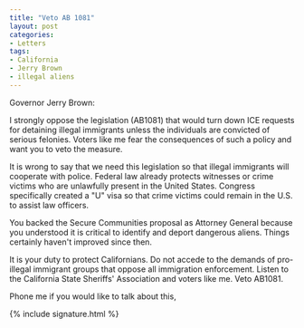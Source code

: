 ```yaml
---
title: "Veto AB 1081"
layout: post
categories:
- Letters
tags:
- California
- Jerry Brown
- illegal aliens
---
```


Governor Jerry Brown:

I strongly oppose the legislation (AB1081) that would turn down ICE requests for detaining illegal immigrants unless the individuals are convicted of serious felonies. Voters like me fear the consequences of such a policy and want you to veto the measure.

It is wrong to say that we need this legislation so that illegal immigrants will cooperate with police. Federal law already protects witnesses or crime victims who are unlawfully present in the United States. Congress specifically created a "U" visa so that crime victims could remain in the U.S. to assist law officers.

You backed the Secure Communities proposal as Attorney General because you understood it is critical to identify and deport dangerous aliens. Things certainly haven't improved since then.

It is your duty to protect Californians. Do not accede to the demands of pro-illegal immigrant groups that oppose all immigration enforcement. Listen to the California State Sheriffs' Association and voters like me. Veto AB1081.

Phone me if you would like to talk about this,

{% include signature.html %}
